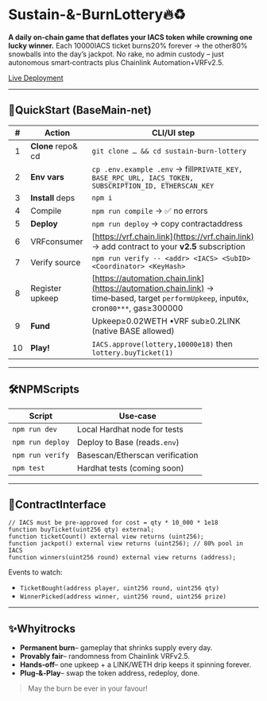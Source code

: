 # Sustain-&-BurnLottery🔥♻️

**A daily on‑chain game that deflates your IACS token while crowning one lucky winner.**
Each 10000IACS ticket burns20% forever → the other80% snowballs into the day’s jackpot.
No rake, no admin custody – just autonomous smart‑contracts plus Chainlink Automation+VRFv2.5.

[Live Deployment](https://basescan.org/address/0x16740dc263e7aB962B74554327113f09aFe01380)

---

## 🚀QuickStart (BaseMain‑net)

|  # | Action             | CLI/UI step                                                                                                                                    |
| :--: | ------------------- | ------------------------------------------------------------------------------------------------------------------------------------------------ |
|  1 | **Clone** repo& cd | `git clone … && cd sustain-burn-lottery`                                                                                                         |
|  2 | **Env vars**        | `cp .env.example .env` → fill`PRIVATE_KEY, BASE_RPC_URL, IACS_TOKEN, SUBSCRIPTION_ID, ETHERSCAN_KEY`                                            |
|  3 | **Install** deps    | `npm i`                                                                                                                                          |
|  4 | Compile             | `npm run compile` → ✅ no errors                                                                                                                  |
|  5 | **Deploy**          | `npm run deploy` → copy contractaddress                                                                                                         |
|  6 | VRFconsumer        | [https://vrf.chain.link](https://vrf.chain.link) → add contract to your **v2.5** subscription                                                    |
|  7 | Verify source       | `npm run verify -- <addr> <IACS> <SubID> <Coordinator> <KeyHash>`                                                                                |
|  8 | Register upkeep     | [https://automation.chain.link](https://automation.chain.link) → time‑based, target `performUpkeep`, input`0x`, cron`00***`, gas≥300000 |
|  9 | **Fund**            | Upkeep≥0.02WETH •VRF sub≥0.2LINK (native BASE allowed)                                                                                    |
| 10 | **Play!**           | `IACS.approve(lottery,10000e18)` then `lottery.buyTicket(1)`                                                                                    |

---

## 🛠️NPMScripts

| Script          | Use‑case                        |
| ---------------- | ------------------------------- |
| `npm run dev`    | Local Hardhat node for tests    |
| `npm run deploy` | Deploy to Base (reads`.env`)   |
| `npm run verify` | Basescan/Etherscan verification |
| `npm test`       | Hardhat tests (coming soon)     |

---

## 📜ContractInterface

```solidity
// IACS must be pre‑approved for cost = qty * 10_000 * 1e18
function buyTicket(uint256 qty) external;
function ticketCount() external view returns (uint256);
function jackpot() external view returns (uint256); // 80% pool in IACS
function winners(uint256 round) external view returns (address);
```

Events to watch:

* `TicketBought(address player, uint256 round, uint256 qty)`
* `WinnerPicked(address winner, uint256 round, uint256 prize)`

---

## ✨Whyitrocks

* **Permanent burn**– gameplay that shrinks supply every day.
* **Provably fair**– randomness from Chainlink VRFv2.5.
* **Hands‑off**– one upkeep + a LINK/WETH drip keeps it spinning forever.
* **Plug‑&‑Play**– swap the token address, redeploy, done.

> May the burn be ever in your favour!

